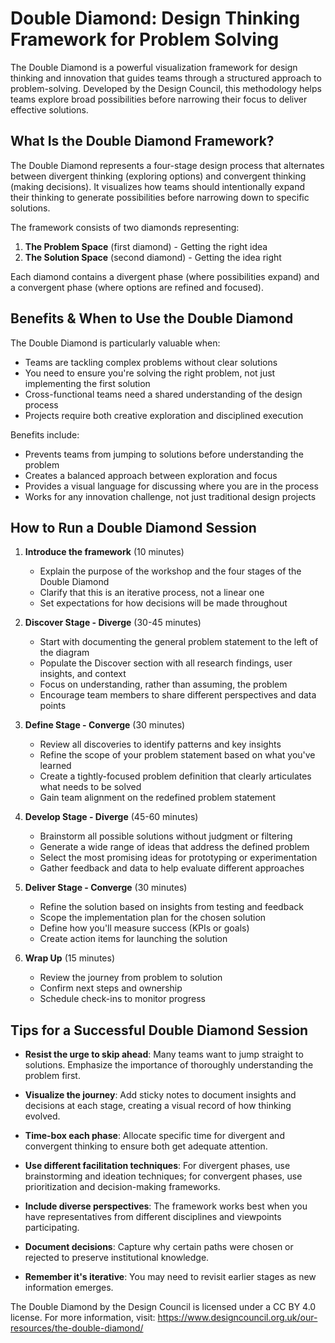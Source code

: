 # Double Diamond: Design Thinking Framework for Problem Solving

The Double Diamond is a powerful visualization framework for design thinking and innovation that guides teams through a structured approach to problem-solving. Developed by the Design Council, this methodology helps teams explore broad possibilities before narrowing their focus to deliver effective solutions.

## What Is the Double Diamond Framework?

The Double Diamond represents a four-stage design process that alternates between divergent thinking (exploring options) and convergent thinking (making decisions). It visualizes how teams should intentionally expand their thinking to generate possibilities before narrowing down to specific solutions.

The framework consists of two diamonds representing:
1. **The Problem Space** (first diamond) - Getting the right idea
2. **The Solution Space** (second diamond) - Getting the idea right

Each diamond contains a divergent phase (where possibilities expand) and a convergent phase (where options are refined and focused).

## Benefits & When to Use the Double Diamond

The Double Diamond is particularly valuable when:
- Teams are tackling complex problems without clear solutions
- You need to ensure you're solving the right problem, not just implementing the first solution
- Cross-functional teams need a shared understanding of the design process
- Projects require both creative exploration and disciplined execution

Benefits include:
- Prevents teams from jumping to solutions before understanding the problem
- Creates a balanced approach between exploration and focus
- Provides a visual language for discussing where you are in the process
- Works for any innovation challenge, not just traditional design projects

## How to Run a Double Diamond Session

1. **Introduce the framework** (10 minutes)
   - Explain the purpose of the workshop and the four stages of the Double Diamond
   - Clarify that this is an iterative process, not a linear one
   - Set expectations for how decisions will be made throughout

2. **Discover Stage - Diverge** (30-45 minutes)
   - Start with documenting the general problem statement to the left of the diagram
   - Populate the Discover section with all research findings, user insights, and context
   - Focus on understanding, rather than assuming, the problem
   - Encourage team members to share different perspectives and data points

3. **Define Stage - Converge** (30 minutes)
   - Review all discoveries to identify patterns and key insights
   - Refine the scope of your problem statement based on what you've learned
   - Create a tightly-focused problem definition that clearly articulates what needs to be solved
   - Gain team alignment on the redefined problem statement

4. **Develop Stage - Diverge** (45-60 minutes)
   - Brainstorm all possible solutions without judgment or filtering
   - Generate a wide range of ideas that address the defined problem
   - Select the most promising ideas for prototyping or experimentation
   - Gather feedback and data to help evaluate different approaches

5. **Deliver Stage - Converge** (30 minutes)
   - Refine the solution based on insights from testing and feedback
   - Scope the implementation plan for the chosen solution
   - Define how you'll measure success (KPIs or goals)
   - Create action items for launching the solution

6. **Wrap Up** (15 minutes)
   - Review the journey from problem to solution
   - Confirm next steps and ownership
   - Schedule check-ins to monitor progress

## Tips for a Successful Double Diamond Session

- **Resist the urge to skip ahead**: Many teams want to jump straight to solutions. Emphasize the importance of thoroughly understanding the problem first.

- **Visualize the journey**: Add sticky notes to document insights and decisions at each stage, creating a visual record of how thinking evolved.

- **Time-box each phase**: Allocate specific time for divergent and convergent thinking to ensure both get adequate attention.

- **Use different facilitation techniques**: For divergent phases, use brainstorming and ideation techniques; for convergent phases, use prioritization and decision-making frameworks.

- **Include diverse perspectives**: The framework works best when you have representatives from different disciplines and viewpoints participating.

- **Document decisions**: Capture why certain paths were chosen or rejected to preserve institutional knowledge.

- **Remember it's iterative**: You may need to revisit earlier stages as new information emerges.

The Double Diamond by the Design Council is licensed under a CC BY 4.0 license. For more information, visit: https://www.designcouncil.org.uk/our-resources/the-double-diamond/